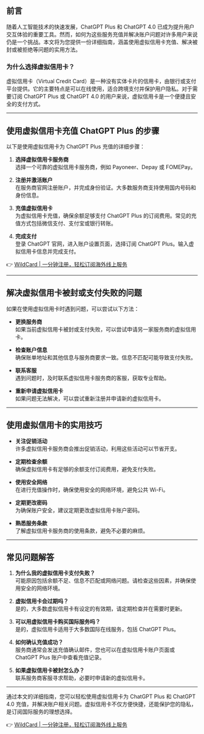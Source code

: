 ## 前言

随着人工智能技术的快速发展，ChatGPT Plus 和 ChatGPT 4.0 已成为提升用户交互体验的重要工具。然而，如何为这些服务充值并解决账户问题对许多用户来说仍是一个挑战。本文将为您提供一份详细指南，涵盖使用虚拟信用卡充值、解决被封或被拒绝等问题的实用方法。

### 为什么选择虚拟信用卡？

虚拟信用卡（Virtual Credit Card）是一种没有实体卡片的信用卡，由银行或支付平台提供。它的主要特点是可以在线使用，适合跨境支付并保护用户隐私。对于需要订阅 ChatGPT Plus 或 ChatGPT 4.0 的用户来说，虚拟信用卡是一个便捷且安全的支付方式。

---

## 使用虚拟信用卡充值 ChatGPT Plus 的步骤

以下是使用虚拟信用卡为 ChatGPT Plus 充值的详细步骤：

1. **选择虚拟信用卡服务商**  
   选择一个可靠的虚拟信用卡服务商，例如 Payoneer、Depay 或 FOMEPay。

2. **注册并激活账户**  
   在服务商官网注册账户，并完成身份验证。大多数服务商支持使用国内号码和身份信息。

3. **充值虚拟信用卡**  
   为虚拟信用卡充值，确保余额足够支付 ChatGPT Plus 的订阅费用。常见的充值方式包括微信支付、支付宝或银行转账。

4. **完成支付**  
   登录 ChatGPT 官网，进入账户设置页面，选择订阅 ChatGPT Plus。输入虚拟信用卡信息并完成支付。

👉 [WildCard | 一分钟注册，轻松订阅海外线上服务](https://bit.ly/bewildcard)

---

## 解决虚拟信用卡被封或支付失败的问题

如果在使用虚拟信用卡时遇到问题，可以尝试以下方法：

- **更换服务商**  
  如果当前虚拟信用卡被封或支付失败，可以尝试申请另一家服务商的虚拟信用卡。

- **检查账户信息**  
  确保账单地址和其他信息与服务商要求一致。信息不匹配可能导致支付失败。

- **联系客服**  
  遇到问题时，及时联系虚拟信用卡服务商的客服，获取专业帮助。

- **重新申请虚拟信用卡**  
  如果问题无法解决，可以尝试重新注册并申请新的虚拟信用卡。

---

## 使用虚拟信用卡的实用技巧

- **关注促销活动**  
  许多虚拟信用卡服务商会推出促销活动，利用这些活动可以节省开支。

- **定期检查余额**  
  确保虚拟信用卡有足够的余额支付订阅费用，避免支付失败。

- **使用安全网络**  
  在进行充值操作时，确保使用安全的网络环境，避免公共 Wi-Fi。

- **定期更改密码**  
  为确保账户安全，建议定期更改虚拟信用卡账户密码。

- **熟悉服务条款**  
  了解虚拟信用卡服务商的使用条款，避免不必要的麻烦。

---

## 常见问题解答

1. **为什么我的虚拟信用卡支付失败？**  
   可能原因包括余额不足、信息不匹配或网络问题。请检查这些因素，并确保使用安全的网络环境。

2. **虚拟信用卡会过期吗？**  
   是的，大多数虚拟信用卡有设定的有效期，请定期检查并在需要时更新。

3. **可以用虚拟信用卡购买国际服务吗？**  
   是的，虚拟信用卡适用于大多数国际在线服务，包括 ChatGPT Plus。

4. **如何确认充值成功？**  
   服务商通常会发送充值确认邮件，您也可以在虚拟信用卡账户页面或 ChatGPT Plus 账户中查看充值记录。

5. **如果虚拟信用卡被封怎么办？**  
   联系服务商客服寻求帮助，必要时申请新的虚拟信用卡。

---

通过本文的详细指南，您可以轻松使用虚拟信用卡为 ChatGPT Plus 和 ChatGPT 4.0 充值，并解决账户相关问题。虚拟信用卡不仅方便快捷，还能保护您的隐私，是订阅国际服务的理想选择。

👉 [WildCard | 一分钟注册，轻松订阅海外线上服务](https://bit.ly/bewildcard)